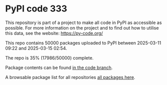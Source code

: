# PyPI code 333

This repository is part of a project to make all code in PyPI as accessible as possible. For more information 
on the project and to find out how to utilise this data, see the website: https://py-code.org/

This repo contains 50000 packages uploaded to PyPI between 
2025-03-11 09:22 and 2025-03-15 02:54.

The repo is 35% (17986/50000) complete.

Package contents can be found [in the code branch](https://github.com/pypi-data/pypi-mirror-333/tree/code/packages).

A browsable package list for all repositories [all packages here](https://py-code.org/repositories/pypi-mirror-333).


